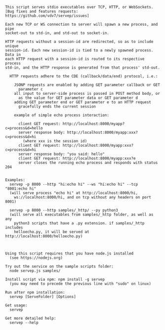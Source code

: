    This script serves stdio executables over TCP, HTTP, or WebSockets.
    [Bug fixes and features requests: https://github.com/vdv7/servep/issues]

    Each new TCP or WS connection to server will spawn a new process, and pipe
    socket-out to std-in, and std-out to socket-in.

    HTTP requests without a session-id are redirected, so as to include unique
    session-id. Each new session-id is tied to a newly spawned process. Data in
    each HTTP request with a session-id is routed to its respective process 
    std-in, and the HTTP response is generated from that process' std-out.

      HTTP requests adhere to the CDE (callback/data/end) protocol, i.e.:

        JSONP requests are enabled by adding GET parameter callback or GET
          parameter c
        all input to server-side process is passed in POST method body, or
          as the value for GET parameter data or GET parameter d
        adding GET parameter end or GET parameter e to an HTTP request
          gracefully ends the current session

        example of simple echo process interaction:

          client GET request: http://localhost:8000/myapp?c=process&d=hello
          server response body: http://localhost:8000/myapp:xxx?c=process&d=hi
            (where xxx is the session id)
          client GET request: http://localhost:8000/myapp:xxx?c=process&d=hi
          server response body: "you said: hello"
          client GET request: http://localhost:8000/myapp:xxx?e
          server closes the running echo process and responds with status 204


    Examples:
      servep -p 8000 --http "hi:echo hi" --ws "hi:echo hi" --tcp "8001:echo hi"
      (will serve process "echo hi" at http://localhost:8000/hi, 
        ws://localhost:8000/hi, and on tcp without any headers on port 8001)

      servep -p 8000 --http samples/_http/ --py python3
      (will serve all executables from samples/_http folder, as well as any
        python3 scripts that have a .py extension. if samples/_http includes
        helloecho.py, it will be served at http://localhost:8000/helloecho.py)



    Using this script requires that you have node.js installed
      (see https://nodejs.org)

    Try out the service on the sample scripts folder:
      node servep.js samples/

    Install script via npm: npm install -g servep
      (you may need to precede the previous line with "sudo" on linux)

    Run after npm installation:
      servep [ServeFolder] [Options]

    Get usage:
      servep

    Get more detailed help:
      servep --help
